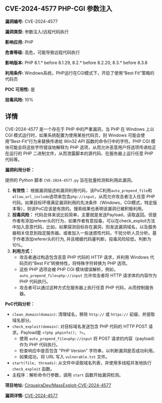 ## CVE-2024-4577 PHP-CGI 参数注入

**漏洞编号:** CVE-2024-4577

**漏洞类型:** 参数注入/远程代码执行

**影响应用:** PHP

**危害等级:** 高危，可能导致远程代码执行

**影响版本:** PHP 8.1.* before 8.1.29, 8.2.* before 8.2.20, 8.3.* before 8.3.8

**利用条件:** Windows系统，PHP运行在CGI模式下，开启了使用“Best Fit”策略的代码页

**POC 可用性:** 是

**投毒风险:** 10%

## 详情

CVE-2024-4577 是一个存在于 PHP 中的严重漏洞，当 PHP 在 Windows 上以 CGI 模式运行时，如果系统配置为使用某些代码页，则 Windows 可能会使用“Best-Fit”行为来替换传递给 Win32 API 函数的命令行中的字符。PHP CGI 模块可能会将这些字符错误地解释为 PHP 选项，从而允许恶意用户将选项传递给正在运行的 PHP 二进制文件，从而泄露脚本的源代码、在服务器上运行任意 PHP 代码等。

**漏洞利用分析：**

提供的 Python 脚本 `CVE-2024-4577.py` 旨在批量检测和利用此漏洞。

1.  **有效性：** 根据漏洞描述和漏洞利用代码，该PoC利用`auto_prepend_file`和`allow_url_include`选项来包含`php://input`，从而允许攻击者注入任意 PHP 代码。如果目标环境满足漏洞利用的先决条件（Windows，CGI模式，特定版本等），则该PoC应该是有效的。搜索结果也表明该漏洞已被积极利用。
2.  **投毒风险：**  代码总体来说比较简单，主要就是发送Payload，读取返回。但是作者有添加referer头的行为，如果作者有意投毒，可以在check_exploit方法中加入恶意代码，比如，如果探测目标存在漏洞，则发送漏洞域名，以及服务器相关信息到指定服务器。或者加入一些迷惑性代码，干扰分析人员分析。基于作者添加referer头的行为, 并且根据代码量判断，投毒风险较低，判断为10%。
3.  **利用方式：**
    *   攻击者通过构造包含恶意 PHP 代码的 HTTP 请求，并利用 Windows 代码页的“Best Fit”转换特性，将特殊字符转换为 PHP 选项。
    *   这些 PHP 选项会被 PHP CGI 模块错误解析，例如，`auto_prepend_file=php://input` 允许攻击者将 HTTP 请求体的内容作为 PHP 代码执行。
    *   攻击者可以通过这种方式在服务器上执行任意 PHP 代码，从而控制服务器。

**PoC代码分析：**

*   `clean_domain(domain)`: 清理域名，移除 `http://` 或 `https://` 前缀，并提取域名部分。
*   `check_exploit(domain)`:  对目标域名发送包含 PHP 代码的 HTTP POST 请求。Payload是 `<?php phpinfo(); ?>`。
    *   使用 `auto_prepend_file=php://input` 将 POST 请求的内容（payload）作为 PHP 代码执行。
    *   检查响应中是否包含 "PHP Version" 字符串，以判断漏洞是否成功利用。
    *   如果成功，将 URL 写入 `vulnerable.txt` 文件。
*   `start(file, threads)`: 从文件中读取域名列表，并使用多线程并发地执行 `check_exploit` 函数。
*   主程序：解析命令行参数，调用 `start` 函数开始漏洞检测。

**项目地址:** [CirqueiraDev/MassExploit-CVE-2024-4577](https://github.com/CirqueiraDev/MassExploit-CVE-2024-4577)

**漏洞详情:** [CVE-2024-4577](https://nvd.nist.gov/vuln/detail/CVE-2024-4577)